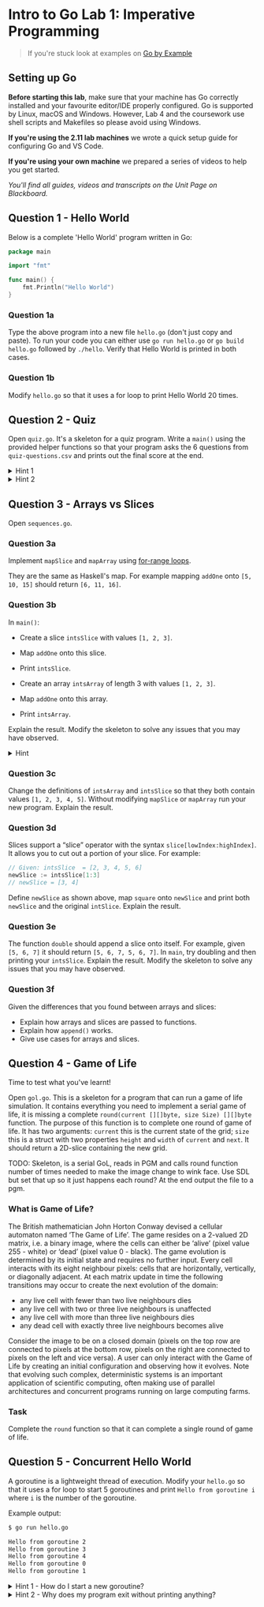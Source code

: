 # Intro to Go Lab 1: Imperative Programming

> If you're stuck look at examples on [Go by Example](https://gobyexample.com/)

## Setting up Go

**Before starting this lab**, make sure that your machine has Go correctly installed and your favourite editor/IDE properly configured. Go is supported by Linux, macOS and Windows. However, Lab 4 and the coursework use shell scripts and Makefiles so please avoid using Windows.

**If you're using the 2.11 lab machines** we wrote a quick setup guide for configuring Go and VS Code.

**If you're using your own machine** we prepared a series of videos to help you get started.

*You'll find all guides, videos and transcripts on the Unit Page on Blackboard.*

## Question 1 - Hello World

Below is a complete 'Hello World' program written in Go:

```go
package main

import "fmt"

func main() {
    fmt.Println("Hello World")
}
```

### Question 1a

Type the above program into a new file `hello.go` (don't just copy and paste). To run your code you can either use `go run hello.go` or `go build hello.go` followed by `./hello`. Verify that Hello World is printed in both cases.

### Question 1b

Modify `hello.go` so that it uses a for loop to print Hello World 20 times.

## Question 2 - Quiz

Open `quiz.go`. It's a skeleton for a quiz program. Write a `main()` using the provided helper functions so that your program asks the 6 questions from `quiz-questions.csv` and prints out the final score at the end.

<details>
    <summary>Hint 1</summary>

Use `s := score(0)` to initialise your score variable.

</details>

<details>
    <summary>Hint 2</summary>

Use a [for-range loop](https://gobyexample.com/range) to ask all the questions.

</details>

## Question 3 - Arrays vs Slices

Open `sequences.go`.

### Question 3a

Implement `mapSlice` and `mapArray` using [for-range loops](https://gobyexample.com/range).

They are the same as Haskell's map. For example mapping `addOne` onto `[5, 10, 15]` should return `[6, 11, 16]`.

### Question 3b

In `main()`:

- Create a slice `intsSlice` with values `[1, 2, 3]`.
- Map `addOne` onto this slice.
- Print `intsSlice`.

- Create an array `intsArray` of length 3 with values `[1, 2, 3]`.
- Map `addOne` onto this array.
- Print `intsArray`.

Explain the result. Modify the skeleton to solve any issues that you may have observed.

<details>
    <summary>Hint</summary>

How are slices different from arrays? What exactly are they?

</details>

### Question 3c

Change the definitions of `intsArray` and `intsSlice` so that they both contain values `[1, 2, 3, 4, 5]`. Without modifying `mapSlice` or `mapArray` run your new program. Explain the result.

### Question 3d

Slices support a “slice” operator with the syntax `slice[lowIndex:highIndex]`. It allows you to cut out a portion of your slice. For example:

```go
// Given: intsSlice  = [2, 3, 4, 5, 6]
newSlice := intsSlice[1:3]  
// newSlice = [3, 4]
```

Define `newSlice` as shown above, map `square` onto `newSlice` and print both `newSlice` and the original `intSlice`. Explain the result.

### Question 3e

The function `double` should append a slice onto itself. For example, given `[5, 6, 7]` it should return `[5, 6, 7, 5, 6, 7]`. In `main`, try doubling and then printing your `intsSlice`. Explain the result. Modify the skeleton to solve any issues that you may have observed.

### Question 3f

Given the differences that you found between arrays and slices:

- Explain how arrays and slices are passed to functions.
- Explain how `append()` works.
- Give use cases for arrays and slices.

## Question 4 - Game of Life

Time to test what you've learnt! 

Open `gol.go`. This is a skeleton for a program that can run a game of life simulation. It contains everything you need to implement a serial game of life, it is missing a complete `round(current [][]byte, size Size) [][]byte` function. The purpose of this function is to complete one round of game of life. It has two arguments: `current` this is the current state of the grid; `size` this is a struct with two properties `height` and `width` of `current` and `next`. It should return a 2D-slice containing the new grid.

TODO: Skeleton, is a serial GoL, reads in PGM and calls round function number of times needed to make the image change to wink face. Use SDL but set that up so it just happens each round? At the end output the file to a pgm.

### What is Game of Life?

The British mathematician John Horton Conway devised a cellular automaton named ‘The Game of Life’. The game resides on a 2-valued 2D matrix, i.e. a binary image, where the cells can either be ‘alive’ (pixel value 255 - white) or ‘dead’ (pixel value 0 - black). The game evolution is determined by its initial state and requires no further input. Every cell interacts with its eight neighbour pixels: cells that are horizontally, vertically, or diagonally adjacent. At each matrix update in time the following transitions may occur to create the next evolution of the domain:

- any live cell with fewer than two live neighbours dies
- any live cell with two or three live neighbours is unaffected
- any live cell with more than three live neighbours dies
- any dead cell with exactly three live neighbours becomes alive

Consider the image to be on a closed domain (pixels on the top row are connected to pixels at the bottom row, pixels on the right are connected to pixels on the left and vice versa). A user can only interact with the Game of Life by creating an initial configuration and observing how it evolves. Note that evolving such complex, deterministic systems is an important application of scientific computing, often making use of parallel architectures and concurrent programs running on large computing farms.


### Task

Complete the `round` function so that it can complete a single round of game of life. 

## Question 5 - Concurrent Hello World

A goroutine is a lightweight thread of execution. Modify your `hello.go` so that it uses a for loop to start 5 goroutines and print `Hello from goroutine i` where `i` is the number of the goroutine.

Example output:

```bash
$ go run hello.go

Hello from goroutine 2
Hello from goroutine 3
Hello from goroutine 4
Hello from goroutine 0
Hello from goroutine 1
```

<details>
    <summary>Hint 1 - How do I start a new goroutine?</summary>

Starting a goroutine is easy, just say:

```go
go someFunc()
```

</details>

<details>
    <summary>Hint 2 - Why does my program exit without printing anything?</summary>

You may notice that your program exits without printing anything. For now you can fix this by placing this after your for loop:

```go
time.Sleep(1 * time.Second)
```

Soon you'll see how to fix this problem with channels.

</details>

